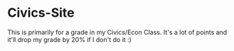 # Civics-Site

This is primarily for a grade in my Civics/Econ Class. It's a lot of points and it'll drop my grade by 20%
if I don't do it :)
